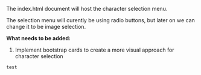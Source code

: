 The index.html document will host the character selection menu.

The selection menu will curently be using radio buttons, but later on we can change it to be image selection. 

**What needs to be added:**
1. Implement bootstrap cards to create a more visual approach for character selection

```test```